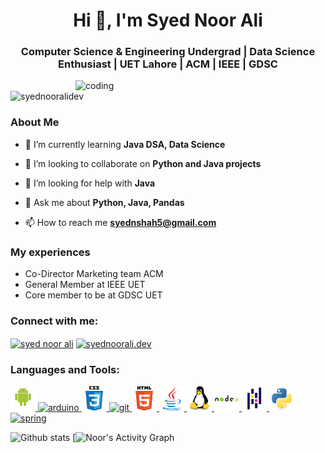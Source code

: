 <h1 align="center">Hi 👋, I'm Syed Noor Ali</h1>
<h3 align="center">Computer Science & Engineering Undergrad | Data Science Enthusiast | UET Lahore | ACM | IEEE | GDSC</h3>
<img align="right" alt="coding" width="400" src="https://user-images.githubusercontent.com/55389276/140866485-8fb1c876-9a8f-4d6a-98dc-08c4981eaf70.gif">

<p align="left"><img src="https://komarev.com/ghpvc/?username=syednooralidev&label=Profile%20views&color=0e75b6&style=flat" alt="syednooralidev" /> </p>
<h3> About Me </h3>

- 🌱 I’m currently learning **Java DSA, Data Science**

- 👯 I’m looking to collaborate on **Python and Java projects**

- 🤝 I’m looking for help with **Java**

- 💬 Ask me about **Python, Java, Pandas**

- 📫 How to reach me **syednshah5@gmail.com**
<h3>My experiences</h3>
<div>
  <ul>
    <li>Co-Director Marketing team ACM</li>
    <li>General Member at IEEE UET</li>
    <li>Core member to be at GDSC UET</li>
  </ul>
</div>

<h3 align="left">Connect with me:</h3>
<p align="left">
<a href="https://https://www.linkedin.com/in/syed-noor-ali-dev/" target="blank"><img align="center" src="https://raw.githubusercontent.com/rahuldkjain/github-profile-readme-generator/master/src/images/icons/Social/linked-in-alt.svg" alt="syed noor ali" height="30" width="40" /></a>
<a href="https://instagram.com/syednoorali.dev" target="blank"><img align="center" src="https://raw.githubusercontent.com/rahuldkjain/github-profile-readme-generator/master/src/images/icons/Social/instagram.svg" alt="syednoorali.dev" height="30" width="40" /></a>
</p>

<h3 align="left">Languages and Tools:</h3>
<p align="left"> <a href="https://developer.android.com" target="_blank" rel="noreferrer"> <img src="https://raw.githubusercontent.com/devicons/devicon/master/icons/android/android-original-wordmark.svg" alt="android" width="40" height="40"/> </a> <a href="https://www.arduino.cc/" target="_blank" rel="noreferrer"> <img src="https://cdn.worldvectorlogo.com/logos/arduino-1.svg" alt="arduino" width="40" height="40"/> </a> <a href="https://www.w3schools.com/css/" target="_blank" rel="noreferrer"> <img src="https://raw.githubusercontent.com/devicons/devicon/master/icons/css3/css3-original-wordmark.svg" alt="css3" width="40" height="40"/> </a> <a href="https://git-scm.com/" target="_blank" rel="noreferrer"> <img src="https://www.vectorlogo.zone/logos/git-scm/git-scm-icon.svg" alt="git" width="40" height="40"/> </a> <a href="https://www.w3.org/html/" target="_blank" rel="noreferrer"> <img src="https://raw.githubusercontent.com/devicons/devicon/master/icons/html5/html5-original-wordmark.svg" alt="html5" width="40" height="40"/> </a> <a href="https://www.java.com" target="_blank" rel="noreferrer"> <img src="https://raw.githubusercontent.com/devicons/devicon/master/icons/java/java-original.svg" alt="java" width="40" height="40"/> </a> <a href="https://www.linux.org/" target="_blank" rel="noreferrer"> <img src="https://raw.githubusercontent.com/devicons/devicon/master/icons/linux/linux-original.svg" alt="linux" width="40" height="40"/> </a> <a href="https://nodejs.org" target="_blank" rel="noreferrer"> <img src="https://raw.githubusercontent.com/devicons/devicon/master/icons/nodejs/nodejs-original-wordmark.svg" alt="nodejs" width="40" height="40"/> </a> <a href="https://pandas.pydata.org/" target="_blank" rel="noreferrer"> <img src="https://raw.githubusercontent.com/devicons/devicon/2ae2a900d2f041da66e950e4d48052658d850630/icons/pandas/pandas-original.svg" alt="pandas" width="40" height="40"/> </a> <a href="https://www.python.org" target="_blank" rel="noreferrer"> <img src="https://raw.githubusercontent.com/devicons/devicon/master/icons/python/python-original.svg" alt="python" width="40" height="40"/> </a> <a href="https://spring.io/" target="_blank" rel="noreferrer"> <img src="https://www.vectorlogo.zone/logos/springio/springio-icon.svg" alt="spring" width="40" height="40"/> </a> </p>

![Github stats](https://github-readme-stats.vercel.app/api?username=syednooralidev&theme=radical&show_icons=true)
[![Noor's Activity Graph](https://activity-graph.herokuapp.com/graph?username=syednooralidev&custom_title=Syed%20Noor%20Ali's%20Contribution%20Graph&theme=radical&bg_color=282828&hide_border=true&line=dla01f&point=c58545)




